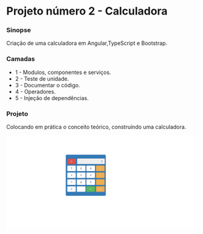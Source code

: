 # Projeto número 2 - Calculadora

### Sinopse ###
<p> 
  Criação de uma calculadora em Angular,TypeScript e Bootstrap. 
</p>

### Camadas ###
* 1 - Modulos, componentes e serviços.
* 2 - Teste de unidade.
* 3 - Documentar o código.
* 4 - Operadores.
* 5 - Injeção de dependências.


### Projeto ###
<p> 
Colocando em prática o conceito teórico, construíndo uma calculadora.
</p> 

<p align="center">
  <img src="https://github.com/Jeffconexion/projeto_calculadora_angular/blob/main/calculadora.PNG" />
</p>

